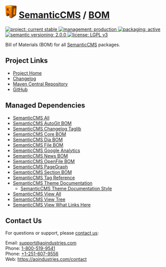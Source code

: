 # [<img src="ao-logo.png" alt="AO Logo" width="35" height="40">](https://github.com/aoindustries) [SemanticCMS](https://github.com/aoindustries/semanticcms) / [BOM](https://github.com/aoindustries/semanticcms-bom)
<p>
	<a href="https://aoindustries.com/life-cycle#project-current-stable">
		<img src="https://semanticcms.com/ao-badges/project-current-stable.svg" alt="project: current stable" />
	</a>
	<a href="https://aoindustries.com/life-cycle#management-production">
		<img src="https://semanticcms.com/ao-badges/management-production.svg" alt="management: production" />
	</a>
	<a href="https://aoindustries.com/life-cycle#packaging-active">
		<img src="https://semanticcms.com/ao-badges/packaging-active.svg" alt="packaging: active" />
	</a>
	<br />
	<a href="http://semver.org/spec/v2.0.0.html">
		<img src="https://semanticcms.com/ao-badges/semver-2.0.0.svg" alt="semantic versioning: 2.0.0" />
	</a>
	<a href="https://www.gnu.org/licenses/lgpl-3.0">
		<img src="https://semanticcms.com/ao-badges/license-lgpl-3.0.svg" alt="license: LGPL v3" />
	</a>
</p>

Bill of Materials (BOM) for all [SemanticCMS](https://github.com/aoindustries/semanticcms) packages.

## Project Links
* [Project Home](https://semanticcms.com/bom/)
* [Changelog](https://semanticcms.com/bom/changelog)
* [Maven Central Repository](https://search.maven.org/artifact/com.semanticcms/semanticcms-bom)
* [GitHub](https://github.com/aoindustries/semanticcms-bom)

## Managed Dependencies
* [SemanticCMS All](https://github.com/aoindustries/semanticcms-all)
* [SemanticCMS AutoGit BOM](https://github.com/aoindustries/semanticcms-autogit-bom)
* [SemanticCMS Changelog Taglib](https://github.com/aoindustries/semanticcms-changelog-taglib)
* [SemanticCMS Core BOM](https://github.com/aoindustries/semanticcms-core-bom)
* [SemanticCMS Dia BOM](https://github.com/aoindustries/semanticcms-dia-bom)
* [SemanticCMS File BOM](https://github.com/aoindustries/semanticcms-file-bom)
* [SemanticCMS Google Analytics](https://github.com/aoindustries/semanticcms-google-analytics)
* [SemanticCMS News BOM](https://github.com/aoindustries/semanticcms-news-bom)
* [SemanticCMS OpenFile BOM](https://github.com/aoindustries/semanticcms-openfile-bom)
* [SemanticCMS PageGraph](https://github.com/aoindustries/semanticcms-pagegraph)
* [SemanticCMS Section BOM](https://github.com/aoindustries/semanticcms-section-bom)
* [SemanticCMS Tag Reference](https://github.com/aoindustries/semanticcms-tag-reference)
* [SemanticCMS Theme Documentation](https://github.com/aoindustries/semanticcms-theme-documentation)
    * [SemanticCMS Theme Documentation Style](https://github.com/aoindustries/semanticcms-theme-documentation-style)
* [SemanticCMS View All](https://github.com/aoindustries/semanticcms-view-all)
* [SemanticCMS View Tree](https://github.com/aoindustries/semanticcms-view-tree)
* [SemanticCMS View What Links Here](https://github.com/aoindustries/semanticcms-view-what-links-here)

## Contact Us
For questions or support, please [contact us](https://aoindustries.com/contact):

Email: [support@aoindustries.com](mailto:support@aoindustries.com)  
Phone: [1-800-519-9541](tel:1-800-519-9541)  
Phone: [+1-251-607-9556](tel:+1-251-607-9556)  
Web: https://aoindustries.com/contact
